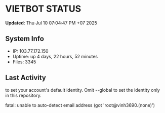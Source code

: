 # VIETBOT STATUS
**Updated**: Thu Jul 10 07:04:47 PM +07 2025

## System Info
- IP: 103.77.172.150
- Uptime: up 4 days, 22 hours, 52 minutes
- Files: 3345

## Last Activity

to set your account's default identity.
Omit --global to set the identity only in this repository.

fatal: unable to auto-detect email address (got 'root@vinh3690.(none)')

